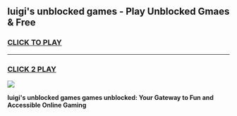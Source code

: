
## luigi's unblocked games - Play Unblocked Gmaes & Free
<h3>
<a href="https://news.freeplayer.one?title=luigi's_unblocked_games&ref=23F">CLICK TO PLAY</a></h3>
<hr>

<h3>
<a href="https://news.freeplayer.one?title=luigi's_unblocked_games&ref=23F">CLICK 2 PLAY</a>
  
</h3>

<a href="https://news.freeplayer.one?title=luigi's_unblocked_games&ref=23F/"><img src="https://clearcache.store/games.png"></a>


**luigi's unblocked games games unblocked: Your Gateway to Fun and Accessible Online Gaming**
